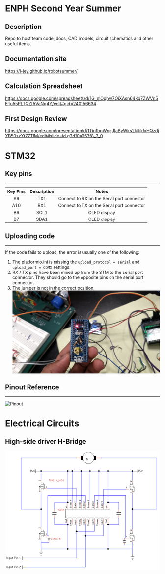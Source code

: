 ENPH Second Year Summer 
=====

## Description 
Repo to host team code, docs, CAD models, circuit schematics and other useful items. 

## Documentation site 
https://i-jey.github.io/robotsummer/

## Calculation Spreadsheet
https://docs.google.com/spreadsheets/d/1G_nlOqhw7OiXAsn64Kg7ZWVn5ETo55PLTQZf5VaNq4Y/edit#gid=240156634

## First Design Review 
https://docs.google.com/presentation/d/1Tin1bqWngJIaByWks2kfljkIxHQzdjXB50zxXt77TIM/edit#slide=id.g3d10a957f8_2_0

STM32
===

## Key pins
---
|Key Pins   	|Description   	|Notes   	|
|:-:	|:-:	|:-:	|
|A9   	|TX1   	|Connect to RX on the Serial port connector   	|
|A10   	|RX1   	|Connect to TX on the Serial port connector   	|
|B6   	|SCL1   	|OLED display   	|
|B7   	|SDA1   	|OLED display   	|

## Uploading code 
---
If the code fails to upload, the error is usually one of the following: 
1. The platformio.ini is missing the `upload_protocol = serial` and `upload_port = COMX` settings.
2. RX / TX pins have been mixed up from the STM to the serial port connector. They should go to the opposite pins on the serial port connector. 
3. The jumper is not in the correct position. ![](https://raw.githubusercontent.com/i-jey/robotsummer/master/images/blue-pill.jpg)

## Pinout Reference
---
![Pinout](http://wiki.stm32duino.com/images/a/ae/Bluepillpinout.gif)

Electrical Circuits
===

## High-side driver H-Bridge
![](https://raw.githubusercontent.com/i-jey/robotsummer/master/images/high-side-driver-H-bridge.PNG)
